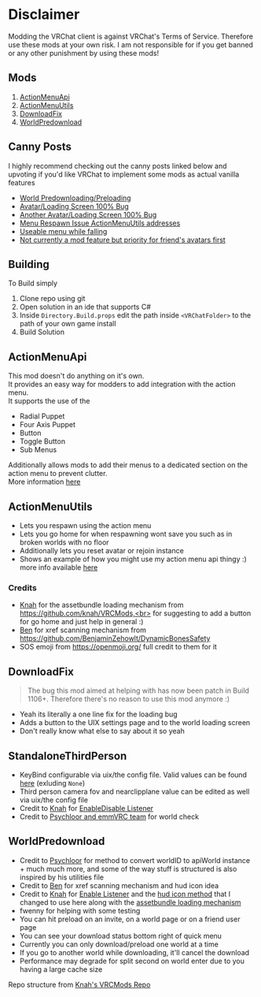 # Disclaimer

Modding the VRChat client is against VRChat's Terms of Service. Therefore use these mods at your own risk. I am not responsible for if you get banned or any other punishment by using these mods!<br>

## Mods
<ol>
  <li><a href="#actionmenuapi">ActionMenuApi</a></li>
  <li><a href="#actionmenuutils">ActionMenuUtils</a></li>
  <li><a href="#downloadfix">DownloadFix </a></li>
  <li><a href="#worldpredownload">WorldPredownload</a></li>
</ol>

## Canny Posts



I highly recommend checking out the canny posts linked below and upvoting if you'd like VRChat to implement some mods as actual vanilla features
* [World Predownloading/Preloading](https://feedback.vrchat.com/feature-requests/p/preload-worlds)
* [Avatar/Loading Screen 100% Bug](https://feedback.vrchat.com/bug-reports/p/vrchat-loading-screen-100-stuck-bug)
* [Another Avatar/Loading Screen 100% Bug](https://feedback.vrchat.com/bug-reports/p/still-consistently-stuck-in-loading-screen-at-100-if-avatars-dont-finish-downloa)
* [Menu Respawn Issue ActionMenuUtils addresses](https://feedback.vrchat.com/feature-requests/p/respawnhub-hotkey)
* [Useable menu while falling](https://feedback.vrchat.com/feature-requests/p/useable-menu-while-moving-or-falling)
* [Not currently a mod feature but priority for friend's avatars first](https://feedback.vrchat.com/feature-requests/p/friends-first-model-priority-loading)


## Building

To Build simply
1. Clone repo using git
2. Open solution in an ide that supports C#
3. Inside `Directory.Build.props` edit the path inside `<VRChatFolder>` to the path of your own game install
4. Build Solution

## ActionMenuApi

This mod doesn't do anything on it's own. <br>
It provides an easy way for modders to add integration with the action menu. <br>
It supports the use of the <br>
* Radial Puppet
* Four Axis Puppet
* Button
* Toggle Button
* Sub Menus

Additionally allows mods to add their menus to a dedicated section on the action menu to prevent clutter. <br>
More information [here](https://github.com/gompocp/ActionMenuApi)

## ActionMenuUtils 
- Lets you respawn using the action menu<br>
- Lets you go home for when respawning wont save you such as in broken worlds with no floor<br>
- Additionally lets you reset avatar or rejoin instance<br>
- Shows an example of how you might use my action menu api thingy :) more info available [here](https://github.com/gompocp/ActionMenuApi/) <br>


### Credits<br>
- [Knah](https://github.com/knah/) for the assetbundle loading mechanism from https://github.com/knah/VRCMods,<br>
  for suggesting to add a button for go home and just help in general :)
- [Ben](https://github.com/BenjaminZehowlt/) for xref scanning mechanism from https://github.com/BenjaminZehowlt/DynamicBonesSafety
- SOS emoji from https://openmoji.org/ full credit to them for it


## DownloadFix

> The bug this mod aimed at helping with has now been patch in Build 1106+. Therefore there's no reason to use this mod anymore :) 

- Yeah its literally a one line fix for the loading bug  <br>
- Adds a button to the UIX settings page and to the world loading screen <br>
- Don't really know what else to say about it so yeah <br>


## StandaloneThirdPerson
- KeyBind configurable via uix/the config file. Valid values can be found [here](https://docs.unity3d.com/ScriptReference/KeyCode.html) (exluding `None`)
- Third person camera fov and nearclipplane value can be edited as well via uix/the config file
- Credit to [Knah](https://github.com/knah/) for [EnableDisable Listener](https://github.com/knah/VRCMods/blob/master/UIExpansionKit/Components/EnableDisableListener.cs)
- Credit to [Psychloor and emmVRC team](https://github.com/Psychloor/PlayerRotater/blob/master/PlayerRotater/Utilities.cs#L76) for world check

## WorldPredownload<br>
- Credit to [Psychloor](https://github.com/Psychloor/AdvancedInvites/blob/master/AdvancedInvites/InviteHandler.cs) for method to convert worldID to apiWorld instance + much much more, and some of the way stuff is structured is also inspired by his utilities file
- Credit to [Ben](https://github.com/BenjaminZehowlt/DynamicBonesSafety) for xref scanning mechanism and hud icon idea
- Credit to [Knah](https://github.com/knah/) for [Enable Listener](https://github.com/knah/VRCMods/blob/master/UIExpansionKit/Components/EnableDisableListener.cs) and the [hud icon method](https://github.com/knah/VRCMods/blob/master/JoinNotifier/JoinNotifierMod.cs#L120) that I changed to use here along with the [assetbundle loading mechanism](https://github.com/knah/VRCMods/blob/master/JoinNotifier/JoinNotifierMod.cs#L61)
- fwenny for helping with some testing 
- You can hit preload on an invite, on a world page or on a friend user page
- You can see your download status bottom right of quick menu 
- Currently you can only download/preload one world at a time 
- If you go to another world while downloading, it'll cancel the download 
- Performance may degrade for split second on world enter due to you having a large cache size 


Repo structure from [Knah's VRCMods Repo](https://github.com/knah/VRCMods/)
